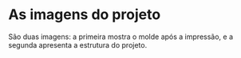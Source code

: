 # As imagens do projeto

São duas imagens: a primeira mostra o molde após a impressão, e a segunda apresenta a estrutura do projeto.
